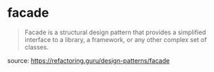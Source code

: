 # facade
> Facade is a structural design pattern that provides a simplified interface to a library, a framework, or any other complex set of classes.

source: https://refactoring.guru/design-patterns/facade